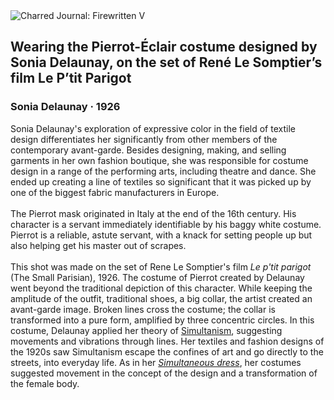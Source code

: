 <div class="artwork-of-the-day">
  <div class="container">
    <div class="img-wrapper">
      <img
        src="https://uploads4.wikiart.org/00288/images/sonia-delaunay/61dbdb0d8a5abe865f07daf2503fc31a.jpg!Large.jpg"
        alt="Charred Journal: Firewritten V" />
    </div>
    <div class="artwork-detail">
      <div class="artwork-origin"> 
        <h2 class="artwork-name">Wearing the Pierrot-Éclair costume designed by Sonia Delaunay, on the set of René Le Somptier’s film Le P’tit Parigot</h2>
        <h3 class="artist">
          Sonia Delaunay
                    ·  1926
        </h3>
      </div>
      <p class="description">
        <span class="artwork-description-text ng-binding" ng-bind-html="viewModel.ArtworkOfTheDay.Description | unsafe">Sonia Delaunay's exploration of expressive color in the field of textile design differentiates her significantly from other members of the contemporary avant-garde. Besides designing, making, and selling garments in her own fashion boutique, she was responsible for costume design in a range of the performing arts, including theatre and dance. She ended up creating a line of textiles so significant that it was picked up by one of the biggest fabric manufacturers in Europe.<br><br>The Pierrot mask originated in Italy at the end of the 16th century. His character is a servant immediately identifiable by his baggy white costume. Pierrot is a reliable, astute servant, with a knack for setting people up but also helping get his master out of scrapes. <br><br>This shot was made on the set of Rene Le Somptier's film <i>Le p'tit parigot</i>  (The Small Parisian), 1926. The costume of Pierrot created by Delaunay went beyond the traditional depiction of this character. While keeping the amplitude of the outfit, traditional shoes, a big collar, the artist created an avant-garde image. Broken lines cross the costume; the collar is transformed into a pure form, amplified by three concentric circles. In this costume, Delaunay applied her theory of <a target="_blank" href="https://www.wikiart.org/en/artists-by-art-movement/orphism-simultanism">Simultanism</a>, suggesting movements and vibrations through lines. Her textiles and fashion designs of the 1920s saw Simultanism escape the confines of art and go directly to the streets, into everyday life. As in her <a target="_blank" href="https://www.wikiart.org/en/sonia-delaunay/simultaneous-dress-1913"><i>Simultaneous dress</i></a>, her costumes suggested movement in the concept of the design and a transformation of the female body.</span>
                        <div class="text-shadow-container" ng-show="showShadow" style=""></div>
      </p>
    </div>
  </div>

</div>
